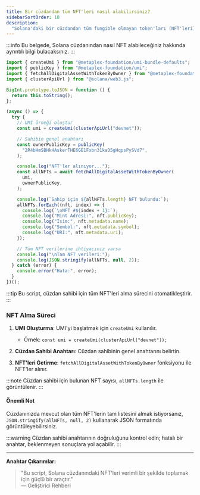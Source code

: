 ```yaml
---
title: Bir cüzdandan tüm NFT'leri nasıl alabilirsiniz?
sidebarSortOrder: 18
description:
  "Solana'daki bir cüzdandan tüm fungible olmayan token'ları (NFT'leri) nasıl alacağınızı öğrenin."
---
```


:::info
Bu belgede, Solana cüzdanından nasıl NFT alabileceğiniz hakkında ayrıntılı bilgi bulacaksınız.
:::

```typescript filename="get-nfts-by-wallet.ts"
import { createUmi } from "@metaplex-foundation/umi-bundle-defaults";
import { publicKey } from "@metaplex-foundation/umi";
import { fetchAllDigitalAssetWithTokenByOwner } from "@metaplex-foundation/mpl-token-metadata";
import { clusterApiUrl } from "@solana/web3.js";

BigInt.prototype.toJSON = function () {
  return this.toString();
};

(async () => {
  try {
    // UMI örneği oluştur
    const umi = createUmi(clusterApiUrl("devnet"));

    // Sahibin genel anahtarı
    const ownerPublicKey = publicKey(
      "2R4bHmSBHkHAskerTHE6GE1Fxbn31kaD5gHqpsPySVd7",
    );

    console.log("NFT'ler alınıyor...");
    const allNFTs = await fetchAllDigitalAssetWithTokenByOwner(
      umi,
      ownerPublicKey,
    );

    console.log(`Sahip için ${allNFTs.length} NFT bulundu:`);
    allNFTs.forEach((nft, index) => {
      console.log(`\nNFT #${index + 1}:`);
      console.log("Mint Adresi:", nft.publicKey);
      console.log("İsim:", nft.metadata.name);
      console.log("Sembol:", nft.metadata.symbol);
      console.log("URI:", nft.metadata.uri);
    });

    // Tüm NFT verilerine ihtiyacınız varsa
    console.log("\nTam NFT verileri:");
    console.log(JSON.stringify(allNFTs, null, 2));
  } catch (error) {
    console.error("Hata:", error);
  }
})();
```

:::tip
Bu script, cüzdan sahibi için tüm NFT'leri alma sürecini otomatikleştirir.
:::

### NFT Alma Süreci

1. **UMI Oluşturma**: 
   UMI'yi başlatmak için `createUmi` kullanılır.
   
   - Örnek: `const umi = createUmi(clusterApiUrl("devnet"));`

2. **Cüzdan Sahibi Anahtarı**:
   Cüzdan sahibinin genel anahtarını belirtin.

3. **NFT'leri Getirme**:
   `fetchAllDigitalAssetWithTokenByOwner` fonksiyonu ile NFT'ler alınır.

:::note
Cüzdan sahibi için bulunan NFT sayısı, `allNFTs.length` ile görüntülenir.
:::

#### Önemli Not
Cüzdanınızda mevcut olan tüm NFT'lerin tam listesini almak istiyorsanız, `JSON.stringify(allNFTs, null, 2)` kullanarak JSON formatında görüntüleyebilirsiniz.

:::warning
Cüzdan sahibi anahtarının doğruluğunu kontrol edin; hatalı bir anahtar, beklenmeyen sonuçlara yol açabilir.
:::

--- 

**Anahtar Çıkarımlar:**

> "Bu script, Solana cüzdanındaki NFT'leri verimli bir şekilde toplamak için güçlü bir araçtır."  
> — Geliştirici Rehberi